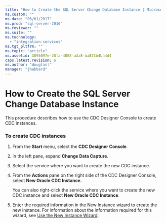 ```yaml
---
title: "How to Create the SQL Server Change Database Instance | Microsoft Docs"
ms.custom: ""
ms.date: "03/01/2017"
ms.prod: "sql-server-2016"
ms.reviewer: ""
ms.suite: ""
ms.technology: 
  - "integration-services"
ms.tgt_pltfrm: ""
ms.topic: "article"
ms.assetid: 3895097e-28fa-4808-a3a8-ba821b4ba4d4
caps.latest.revision: 6
ms.author: "douglasl"
manager: "jhubbard"
---
```

# How to Create the SQL Server Change Database Instance
  This procedure describes how to use the CDC Designer Console to create CDC instances.  
  
### To create CDC instances  
  
1.  From the **Start** menu, select the **CDC Designer Console**.  
  
2.  In the left pane, expand **Change Data Capture**.  
  
3.  Select the service where you want to create the new CDC instance.  
  
4.  From the **Actions** pane on the right side of the CDC Designer Console, select **New Oracle CDC Instance.**  
  
     You can also right-click the service where you want to create the new CDC instance and select **New Oracle CDC Instance**.  
  
5.  Enter the required information in the New Instance wizard to create the new instance. For information about the information required for this wizard, see [Use the New Instance Wizard](../../integration-services/change-data-capture/use-the-new-instance-wizard.md).  
  
  